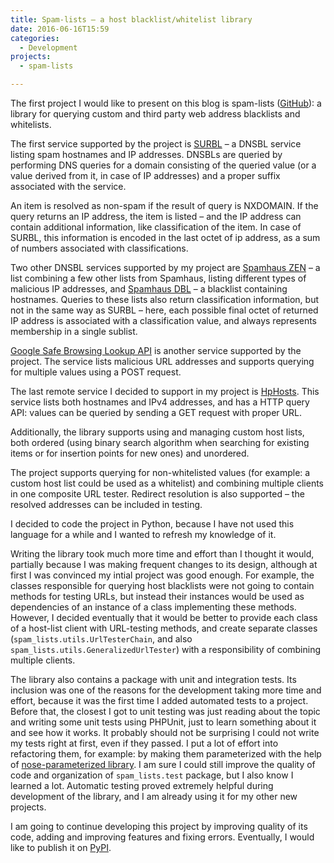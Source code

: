 ```yaml
---
title: Spam-lists – a host blacklist/whitelist library
date: 2016-06-16T15:59
categories:
  - Development
projects:
  - spam-lists

---
```

The first project I would like to present on this blog is spam-lists ([GitHub][1]): a library for querying custom and third party web address blacklists and whitelists.

<!--more-->

The first service supported by the project is [SURBL][2] &#8211; a DNSBL service listing spam hostnames and IP addresses. DNSBLs are queried by performing DNS queries for a domain consisting of the queried value (or a value derived from it, in case of IP addresses) and a proper suffix associated with the service.

An item is resolved as non-spam if the result of query is NXDOMAIN. If the query returns an IP address, the item is listed &#8211; and the IP address can contain additional information, like classification of the item. In case of SURBL, this information is encoded in the last octet of ip address, as a sum of numbers associated with classifications.

Two other DNSBL services supported by my project are [Spamhaus ZEN][3] &#8211; a list combining a few other lists from Spamhaus, listing different types of malicious IP addresses, and [Spamhaus DBL][4] &#8211; a blacklist containing hostnames. Queries to these lists also return classification information, but not in the same way as SURBL &#8211; here, each possible final octet of returned IP address is associated with a classification value, and always represents membership in a single sublist.

[Google Safe Browsing Lookup API][5] is another service supported by the project. The service lists malicious URL addresses and supports querying for multiple values using a POST request.

The last remote service I decided to support in my project is [HpHosts][6]. This service lists both hostnames and IPv4 addresses, and has a HTTP query API: values can be queried by sending a GET request with proper URL.

Additionally, the library supports using and managing custom host lists, both ordered (using binary search algorithm when searching for existing items or for insertion points for new ones) and unordered.

The project supports querying for non-whitelisted values (for example: a custom host list could be used as a whitelist) and combining multiple clients in one composite URL tester. Redirect resolution is also supported &#8211; the resolved addresses can be included in testing.

I decided to code the project in Python, because I have not used this language for a while and I wanted to refresh my knowledge of it.

Writing the library took much more time and effort than I thought it would, partially because I was making frequent changes to its design, although at first I was convinced my intial project was good enough. For example, the classes responsible for querying host blacklists were not going to contain methods for testing URLs, but instead their instances would be used as dependencies of an instance of a class implementing these methods. However, I decided eventually that it would be better to provide each class of a host-list client with URL-testing methods, and create separate classes (`spam_lists.utils.UrlTesterChain`, and also `spam_lists.utils.GeneralizedUrlTester`) with a responsibility of combining multiple clients.

The library also contains a package with unit and integration tests. Its inclusion was one of the reasons for the development taking more time and effort, because it was the first time I added automated tests to a project. Before that, the closest I got to unit testing was just reading about the topic and writing some unit tests using PHPUnit, just to learn something about it and see how it works. It probably should not be surprising I could not write my tests right at first, even if they passed. I put a lot of effort into refactoring them, for example: by making them parameterized with the help of [nose-parameterized library][7]. I am sure I could still improve the quality of code and organization of `spam_lists.test` package, but I also know I learned a lot. Automatic testing proved extremely helpful during development of the library, and I am already using it for my other new projects.

I am going to continue developing this project by improving quality of its code, adding and improving features and fixing errors. Eventually, I would like to publish it on [PyPI][8].

 [1]: https://github.com/piotr-rusin/spam-lists
 [2]: http://www.surbl.org/
 [3]: https://www.spamhaus.org/zen/
 [4]: https://www.spamhaus.org/dbl/
 [5]: https://developers.google.com/safe-browsing/v3/lookup-guide
 [6]: http://www.hosts-file.net/
 [7]: https://pypi.python.org/pypi/nose-parameterized/
 [8]: https://pypi.python.org/pypi
